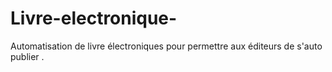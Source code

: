 # Livre-electronique-
Automatisation de livre électroniques pour permettre aux éditeurs de s'auto publier .

